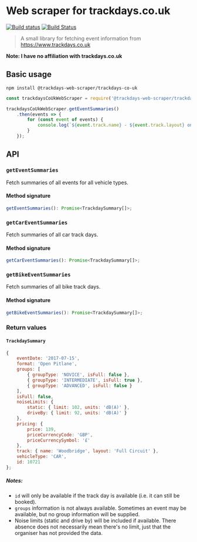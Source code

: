 # Web scraper for trackdays.co.uk

[![Build status](https://ci.appveyor.com/api/projects/status/8y93v4wrbjssjhxn/branch/master?svg=true)](https://ci.appveyor.com/project/TomSeldon/trackdays-co-uk-web-scraper/branch/master)
[![Build Status](https://travis-ci.org/TomSeldon/trackdays-co-uk-web-scraper.svg?branch=master)](https://travis-ci.org/TomSeldon/trackdays-co-uk-web-scraper)

> A small library for fetching event information from https://www.trackdays.co.uk

**Note: I have no affiliation with trackdays.co.uk**

## Basic usage

`npm install @trackdays-web-scraper/trackdays-co-uk`

```javascript
const trackdaysCoUkWebScraper = require('@trackdays-web-scraper/trackdays-co-uk');

trackdaysCoUkWebScraper.getEventSummaries()
    .then(events => {
        for (const event of events) {
            console.log(`${event.track.name} - ${event.track.layout} on ${event.eventDate}`);
        }
    });
```

## API

### `getEventSummaries`
Fetch summaries of all events for all vehicle types.

#### Method signature
```typescript
getEventSummaries(): Promise<TrackdaySummary[]>;
```

### `getCarEventSummaries`
Fetch summaries of all car track days.

#### Method signature
```typescript
getCarEventSummaries(): Promise<TrackdaySummary[]>;
```

### `getBikeEventSummaries`
Fetch summaries of all bike track days.

#### Method signature
```typescript
getBikeEventSummaries(): Promise<TrackdaySummary[]>;
```

### Return values

#### `TrackdaySummary`

```javascript
{
    eventDate: '2017-07-15',
    format: 'Open Pitlane',
    groups: [
        { groupType: 'NOVICE', isFull: false },
        { groupType: 'INTERMEDIATE', isFull: true },
        { groupType: 'ADVANCED', isFull: false }
    ],
    isFull: false,
    noiseLimits: {
        static: { limit: 102, units: 'dB(A)' },
        driveBy: { limit: 92, units: 'dB(A)' }
    },
    pricing: {
        price: 139,
        priceCurrencyCode: 'GBP',
        priceCurrencySymbol: '£'
    },
    track: { name: 'Woodbridge', layout: 'Full Circuit' },
    vehicleType: 'CAR',
    id: 10721
};
```

##### Notes: 

* `id` will only be available if the track day is available (i.e. it can still be booked).
* `groups` information is not always available. Sometimes an event may be available, but no group information will be supplied.
* Noise limits (static and drive by) will be included if available. There absence does not necessarily mean there's no limit,
  just that the organiser has not provided the data.
